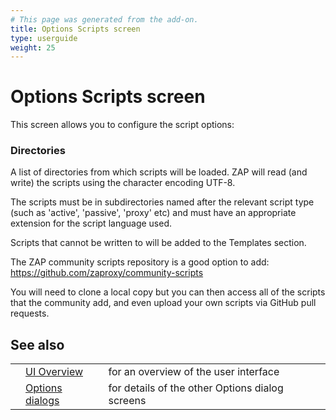 ```yaml
---
# This page was generated from the add-on.
title: Options Scripts screen
type: userguide
weight: 25
---
```


# Options Scripts screen

This screen allows you to configure the script options:

### Directories

A list of directories from which scripts will be loaded. ZAP will read (and write) the scripts using the character encoding UTF-8.

The scripts must be in subdirectories named after the relevant script type (such as 'active', 'passive', 'proxy' etc) and must have an appropriate extension for the script language used.

Scripts that cannot be written to will be added to the Templates section.

The ZAP community scripts repository is a good option to add: <https://github.com/zaproxy/community-scripts>

You will need to clone a local copy but you can then access all of the scripts that the community add, and even upload your own scripts via GitHub pull requests.

## See also

|   |                                                      |                                                 |
|---|------------------------------------------------------|-------------------------------------------------|
|   | [UI Overview](/docs/desktop/ui/)                     | for an overview of the user interface           |
|   | [Options dialogs](/docs/desktop/ui/dialogs/options/) | for details of the other Options dialog screens |
